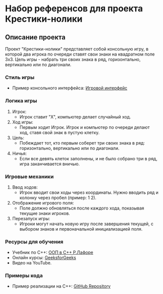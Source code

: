 # Набор референсов для проекта Крестики-нолики

## Описание проекта
Проект "Крестики-нолики" представляет собой консольную игру, в которой два игрока по очереди ставят свои знаки на квадратном поле 3x3. Цель игры - набрать три своих знака в ряд, горизонтально, вертикально или по диагонали.

### Стиль игры
- Пример консольного интерфейса: [Игровой интерфейс](https://yandex.ru/images/search?from=tabbar&img_url=https%3A%2F%2Fwritegamepython.wordpress.com%2Fwp-content%2Fuploads%2F2017%2F11%2F101.png&lr=54&pos=0&rpt=simage&text=%D0%BA%D1%80%D0%B5%D1%81%D1%82%D0%B8%D0%BA%D0%B8%20%D0%BD%D0%BE%D0%BB%D0%B8%D0%BA%D0%B8%20%D0%BD%D0%B0%20%D1%81%2B%2B%20%D1%81%20%D0%B8%D0%BD%D1%82%D0%B5%D1%80%D1%84%D0%B5%D0%B9%D1%81%D0%BE%D0%BC)

### Логика игры
1. Игрок:
   - Игрок ставит "X", компьютер делает случайный ход.
2. Ход игры:
   - Первым ходит Игрок. Игрок и компьютер по очереди делают ход, ставя свой знак в пустую клетку. 
3. Цель:
   - Побеждает тот, кто первым соберет три своих знака в ряд: горизонтально, вертикально или по диагонали.
4. Ничья:
   - Если все девять клеток заполнены, и не было собрано три в ряд, игра заканчивается вничью.

### Игровые механики
1. Ввод ходов:
   - Игрок вводит свои ходы через координаты. Нужно вводить ряд и колонку через пробел (пример: 1 2).
3. Отображение игрового поля:
   - Поле должно обновляться после каждого хода, показывая текущие знаки игроков.
4. Перезапуск игры:
   - Игроки могут начать новую игру после завершения текущей, с выбором знаков и первоначальной инициализацией поля.

### Ресурсы для обучения
- Учебник по С++: [ООП в С++ Р.Лафоре](https://vk.com/wall-68467917_16567)
- Онлайн курсы: [GeeksforGeeks](https://translated.turbopages.org/proxy_u/en-ru.ru.87380a8a-67bc09cc-23859943-74722d776562/https/www.geeksforgeeks.org/)
- Видео на YouTube.

### Примеры кода
- Пример реализации на С++: [GitHub Repository](https://github.com/Tugamer89/TicTacToe)
